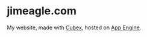 # jimeagle.com

My website, made with [Cubex](http://cubex.io),
hosted on [App Engine](https://console.developers.google.com/project).

